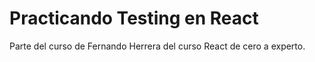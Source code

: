 # Practicando Testing en React

Parte del curso de Fernando Herrera del curso React de cero a experto.